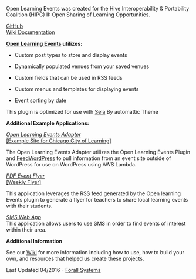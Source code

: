 Open Learning Events was created for the Hive Interoperability & Portability Coalition (HIPC) II: Open Sharing of Learning Opportunities.  

[GitHub](https://github.com/forallsystems/hipc)  
[Wiki Documentation](https://github.com/forallsystems/hipc/wiki)  

**[Open Learning Events](https://github.com/forallsystems/hipc/tree/master/open-learning-events) utilizes:**   

- Custom post types to store and display events  

- Dynamically populated venues from your saved venues  

- Custom fields that can be used in RSS feeds  

- Custom menus and templates for displaying events  

- Event sorting by date  

This plugin is optimized for use with [Sela](https://wordpress.org/themes/sela/) By automattic Theme  

**Additional Example Applications:**   

*[Open Learning Events Adapter](https://github.com/forallsystems/hipc/tree/master/open%20learning%20events%20adapter)*  
[[Example Site for Chicago City of Learning]](http://blog.forallbadges.com/ccolevents/events/)  

The Open Learning Events Adapter utilizes the Open Learning Events Plugin and [FeedWordPress](https://wordpress.org/plugins/feedwordpress/) to pull information from an event site outside of WordPress for use on WordPress using AWS Lambda.   

*[PDF Event Flyer](https://github.com/forallsystems/hipc/tree/master/PDF%20event%20flyer)*   
[[Weekly Flyer]](http://flyer.forallbadges.com/)  

This application leverages the RSS feed generated by the Open learning Events plugin to generate a flyer for teachers to share local learning events with their students.    

*[SMS Web App](https://github.com/forallsystems/hipc/tree/master/SMS%20web%20app)*   
This application allows users to use SMS in order to find events of interest within their area.   

**Additional Information**  

See our [Wiki](https://github.com/forallsystems/hipc/wiki) for more information including how to use, how to build your own, and resources that helped us create these projects.  


Last Updated 04/2016 - [Forall Systems](http://forallsystems.com/)